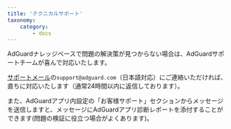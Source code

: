 ```yaml
---
title: 'テクニカルサポート'
taxonomy:
    category:
        - docs
---
```


AdGuardナレッジベースで問題の解決策が見つからない場合は、AdGuardサポートチームが喜んで対応いたします。

[サポートメール](mailto:support@adguard.com)の`support@adguard.com`（日本語対応）にご連絡いただければ、直ちに対応いたします（通常24時間以内に返信しております）。

また、AdGuardアプリ内設定の「お客様サポート」セクションからメッセージを送信しますと、メッセージにAdGuardアプリ診断レポートを添付することができます(問題の検証に役立つ場合がよくあります)。

